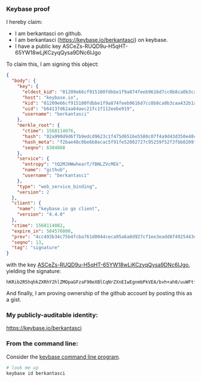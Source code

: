 ### Keybase proof

I hereby claim:

  * I am berkantasci on github.
  * I am berkantasci (https://keybase.io/berkantasci) on keybase.
  * I have a public key ASCeZs-RUQD9u-H5qHT-65YW18wLjKCzyqQysa9DNc6IJgo

To claim this, I am signing this object:

```json
{
  "body": {
    "key": {
      "eldest_kid": "01209e66cf915100fdbbe1f9a874feeb9616d7cc0b8ca0b3caa432b1af4335ce88260a",
      "host": "keybase.io",
      "kid": "01209e66cf915100fdbbe1f9a874feeb9616d7cc0b8ca0b3caa432b1af4335ce88260a",
      "uid": "b64137d62aa64aec21fc1f112eebe919",
      "username": "berkantasci"
    },
    "merkle_root": {
      "ctime": 1568114076,
      "hash": "02a990d9d6f7b9edcd9623c1f475d6516e5580c07f4a9d43d350e48c2c9af2e7a6264b1a1dfef85da39069e15a68efd4eaad83879976006cc16d5aa7ea58a3d7",
      "hash_meta": "f2bae48c0be6b8ecac5f91fe52002727c95259f52f3fbb0209f4a7645db4eb7b",
      "seqno": 6384868
    },
    "service": {
      "entropy": "tQ2MJHWwhearT/fBNLZVcMEk",
      "name": "github",
      "username": "berkantasci"
    },
    "type": "web_service_binding",
    "version": 2
  },
  "client": {
    "name": "keybase.io go client",
    "version": "4.4.0"
  },
  "ctime": 1568114082,
  "expire_in": 504576000,
  "prev": "4cc493b34c75b4fcba761d0044ceca95a6a0d927cf1ee3eadd8f4925443d8dca",
  "seqno": 13,
  "tag": "signature"
}
```

with the key [ASCeZs-RUQD9u-H5qHT-65YW18wLjKCzyqQysa9DNc6IJgo](https://keybase.io/berkantasci), yielding the signature:

```
hKRib2R5hqhkZXRhY2hlZMOpaGFzaF90eXBlCqNrZXnEIwEgnmbPkVEA/bvh+ah0/uuWFtfMC4ygs8qkMrGvQzXOiCYKp3BheWxvYWTESpcCDcQgTMSTs0x1tPy6dh0ARM7Klaag2SfPHuPq3Y9JJUQ9jcrEIDRoxD+F6HrBO7cqMLknm7LjP0iUpsB+Z5pNoOIbeMsFAgHCo3NpZ8RAa9QwH96LsLQPdNtnWfm1Xgec6HeNbJT5RAw1W1TzZOD9fqWsKdbiKIkg8tibUoLG8MRUarYz9041P7cCEvC4B6hzaWdfdHlwZSCkaGFzaIKkdHlwZQildmFsdWXEIEehMqAcWOfh03rhochqGuHL2X5is/JR6vXVATx7ZYk6o3RhZ80CAqd2ZXJzaW9uAQ==

```

And finally, I am proving ownership of the github account by posting this as a gist.

### My publicly-auditable identity:

https://keybase.io/berkantasci

### From the command line:

Consider the [keybase command line program](https://keybase.io/download).

```bash
# look me up
keybase id berkantasci
```
